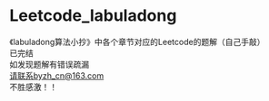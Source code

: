 # Leetcode_labuladong
《labuladong算法小抄》中各个章节对应的Leetcode的题解（自己手敲）  
已完结  
如发现题解有错误疏漏  
请联系byzh_cn@163.com  
不胜感激！！
